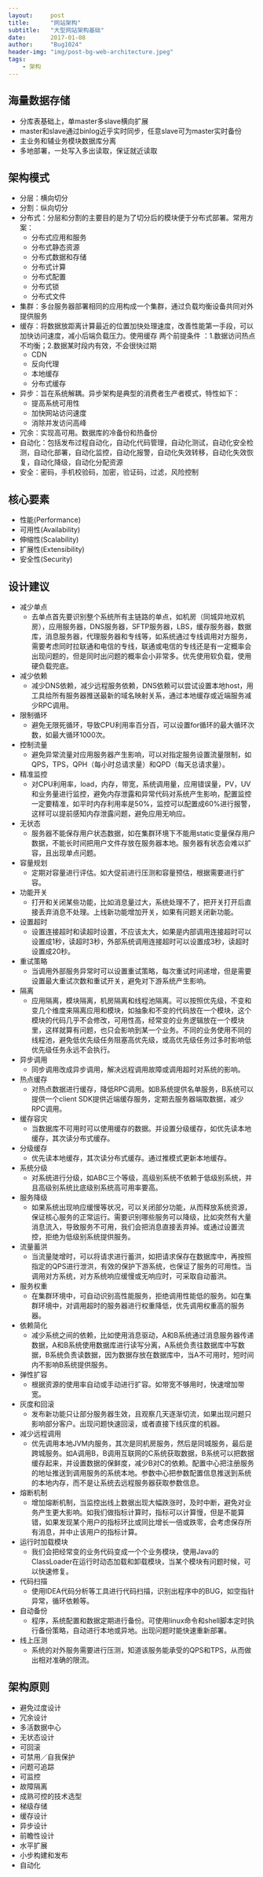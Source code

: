 ```yaml
---
layout:     post
title:      "网站架构"
subtitle:   "大型网站架构基础"
date:       2017-01-08
author:     "Bug1024"
header-img: "img/post-bg-web-architecture.jpeg"
tags:
    - 架构
---
```


## 海量数据存储
 - 分库表基础上，单master多slave横向扩展
 - master和slave通过binlog近乎实时同步，任意slave可为master实时备份
 - 主业务和辅业务模块数据库分离
 - 多地部署，一处写入多出读取，保证就近读取

## 架构模式
 - 分层：横向切分
 - 分割：纵向切分
 - 分布式：分层和分割的主要目的是为了切分后的模块便于分布式部署。常用方案：
    * 分布式应用和服务
    * 分布式静态资源
    * 分布式数据和存储
    * 分布式计算
    * 分布式配置
    * 分布式锁
    * 分布式文件
 - 集群：多台服务器部署相同的应用构成一个集群，通过负载均衡设备共同对外提供服务
 - 缓存：将数据放距离计算最近的位置加快处理速度，改善性能第一手段，可以加快访问速度，减小后端负载压力。使用缓存 两个前提条件 ：1.数据访问热点不均衡；2.数据某时段内有效，不会很快过期
    * CDN
    * 反向代理
    * 本地缓存
    * 分布式缓存
 - 异步：旨在系统解耦。异步架构是典型的消费者生产者模式，特性如下：
    * 提高系统可用性
    * 加快网站访问速度
    * 消除并发访问高峰
 - 冗余：实现高可用。数据库的冷备份和热备份
 - 自动化：包括发布过程自动化，自动化代码管理，自动化测试，自动化安全检测，自动化部署，自动化监控，自动化报警，自动化失效转移，自动化失效恢复，自动化降级，自动化分配资源
 - 安全：密码，手机校验码，加密，验证码，过滤，风险控制

## 核心要素
 - 性能(Performance)
 - 可用性(Availability)
 - 伸缩性(Scalability)
 - 扩展性(Extensibility)
 - 安全性(Security)

## 设计建议
 * 减少单点
    * 去单点首先要识别整个系统所有主链路的单点，如机房（同城异地双机房），应用服务器，DNS服务器，SFTP服务器，LBS，缓存服务器，数据库，消息服务器，代理服务器和专线等，如系统通过专线调用对方服务，需要考虑同时拉联通和电信的专线，联通或电信的专线还是有一定概率会出现问题的，但是同时出问题的概率会小非常多。优先使用软负载，使用硬负载兜底。
 * 减少依赖
    * 减少DNS依赖，减少远程服务依赖，DNS依赖可以尝试设置本地host，用工具给所有服务器推送最新的域名映射关系，通过本地缓存或近端服务减少RPC调用。
 * 限制循环
    * 避免无限死循环，导致CPU利用率百分百，可以设置for循环的最大循环次数，如最大循环1000次。
 * 控制流量
    * 避免异常流量对应用服务器产生影响，可以对指定服务设置流量限制，如QPS，TPS，QPH（每小时总请求量）和QPD（每天总请求量）。
 * 精准监控
    * 对CPU利用率，load，内存，带宽，系统调用量，应用错误量，PV，UV和业务量进行监控，避免内存泄露和异常代码对系统产生影响，配置监控一定要精准，如平时内存利用率是50%，监控可以配置成60%进行报警，这样可以提前感知内存泄露问题，避免应用无响应。
 * 无状态
    * 服务器不能保存用户状态数据，如在集群环境下不能用static变量保存用户数据，不能长时间把用户文件存放在服务器本地。服务器有状态会难以扩容，且出现单点问题。
 * 容量规划
    * 定期对容量进行评估。如大促前进行压测和容量预估，根据需要进行扩容。
 * 功能开关
    * 打开和关闭某些功能，比如消息量过大，系统处理不了，把开关打开后直接丢弃消息不处理。上线新功能增加开关，如果有问题关闭新功能。
 * 设置超时
    * 设置连接超时和读超时设置，不应该太大，如果是内部调用连接超时可以设置成1秒，读超时3秒，外部系统调用连接超时可以设置成3秒，读超时设置成20秒。
 * 重试策略
    * 当调用外部服务异常时可以设置重试策略，每次重试时间递增，但是需要设置最大重试次数和重试开关，避免对下游系统产生影响。
 * 隔离
    * 应用隔离，模块隔离，机房隔离和线程池隔离。可以按照优先级，不变和变几个维度来隔离应用和模块，如抽象和不变的代码放在一个模块，这个模块的代码几乎不会修改，可用性高，经常变的业务逻辑放在一个模块里，这样就算有问题，也只会影响到某一个业务。不同的业务使用不同的线程池，避免低优先级任务阻塞高优先级，或高优先级任务过多时影响低优先级任务永远不会执行。 
 * 异步调用
    * 同步调用改成异步调用，解决远程调用故障或调用超时对系统的影响。
 * 热点缓存
    * 对热点数据进行缓存，降低RPC调用。如B系统提供名单服务，B系统可以提供一个client SDK提供近端缓存服务，定期去服务器端取数据，减少RPC调用。
 * 缓存容灾
    * 当数据库不可用时可以使用缓存的数据。并设置分级缓存，如优先读本地缓存，其次读分布式缓存。
 * 分级缓存
    * 优先读本地缓存，其次读分布式缓存。通过推模式更新本地缓存。
 * 系统分级
    * 对系统进行分级，如ABC三个等级，高级别系统不依赖于低级别系统，并且高级别系统比底级别系统高可用率要高。
 * 服务降级
    * 如果系统出现响应缓慢等状况，可以关闭部分功能，从而释放系统资源，保证核心服务的正常运行。需要识别哪些服务可以降级，比如突然有大量消息流入，导致服务不可用，我们会把消息直接丢弃掉。或通过设置流控，拒绝为低级别系统提供服务。
 * 流量蓄洪
    * 当流量陡增时，可以将请求进行蓄洪，如把请求保存在数据库中，再按照指定的QPS进行泄洪，有效的保护下游系统，也保证了服务的可用性。当调用对方系统，对方系统响应缓慢或无响应时，可采取自动蓄洪。
 * 服务权重
    * 在集群环境中，可自动识别高性能服务，拒绝调用性能低的服务。如在集群环境中，对调用超时的服务器进行权重降低，优先调用权重高的服务器。
 * 依赖简化
    * 减少系统之间的依赖，比如使用消息驱动，A和B系统通过消息服务器传递数据，A和B系统使用数据库进行读写分离，A系统负责往数据库中写数据，B系统负责读数据，因为数据存放在数据库中，当A不可用时，短时间内不影响B系统提供服务。
 * 弹性扩容
    * 根据资源的使用率自动或手动进行扩容。如带宽不够用时，快速增加带宽。
 * 灰度和回滚
    * 发布新功能只让部分服务器生效，且观察几天逐渐切流，如果出现问题只影响部分客户。出现问题快速回滚，或者直接下线灰度的机器。
 * 减少远程调用
    * 优先调用本地JVM内服务，其次是同机房服务，然后是同城服务，最后是跨城服务。如A调用B，B调用互联网的C系统获取数据，B系统可以把数据缓存起来，并设置数据的保鲜度，减少B对C的依赖。配置中心把注册服务的地址推送到调用服务的系统本地。参数中心把参数配置信息推送到系统的本地内存，而不是让系统去远程服务器获取参数信息。
 * 熔断机制
    * 增加熔断机制，当监控出线上数据出现大幅跌涨时，及时中断，避免对业务产生更大影响。如我们做指标计算时，指标可以计算慢，但是不能算错，如果发现某个用户的指标环比或同比增长一倍或跌零，会考虑保存所有消息，并中止该用户的指标计算。
 * 运行时加载模块
    * 我们会把经常变的业务代码变成一个个业务模块，使用Java的ClassLoader在运行时动态加载和卸载模块，当某个模块有问题时候，可以快速修复。
 * 代码扫描
    * 使用IDEA代码分析等工具进行代码扫描，识别出程序中的BUG，如空指针异常，循环依赖等。
 * 自动备份
    * 程序，系统配置和数据定期进行备份。可使用linux命令和shell脚本定时执行备份策略，自动进行本地或异地。出现问题时能快速重新部署。
 * 线上压测
    * 系统的对外服务需要进行压测，知道该服务能承受的QPS和TPS，从而做出相对准确的限流。

## 架构原则
* 避免过度设计
* 冗余设计
* 多活数据中心
* 无状态设计
* 可回滚
* 可禁用／自我保护
* 问题可追踪
* 可监控
* 故障隔离
* 成熟可控的技术选型
* 梯级存储
* 缓存设计
* 异步设计
* 前瞻性设计
* 水平扩展
* 小步构建和发布
* 自动化
